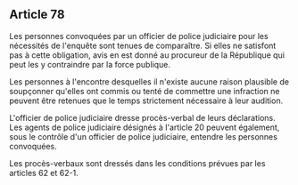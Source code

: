 Article 78
----
Les personnes convoquées par un officier de police judiciaire pour les
nécessités de l'enquête sont tenues de comparaître. Si elles ne satisfont pas à
cette obligation, avis en est donné au procureur de la République qui peut les y
contraindre par la force publique.

Les personnes à l'encontre desquelles il n'existe aucune raison plausible de
soupçonner qu'elles ont commis ou tenté de commettre une infraction ne peuvent
être retenues que le temps strictement nécessaire à leur audition.

L'officier de police judiciaire dresse procès-verbal de leurs déclarations. Les
agents de police judiciaire désignés à l'article 20 peuvent également, sous le
contrôle d'un officier de police judiciaire, entendre les personnes convoquées.

Les procès-verbaux sont dressés dans les conditions prévues par les articles 62
et 62-1.
